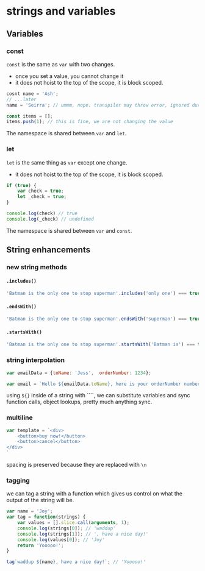# strings and variables

## Variables
### const
`const` is the same as `var` with two changes.
* once you set a value, you cannot change it
* it does not hoist to the top of the scope, it is block scoped.
```javascript
cosnt name = 'Ash';
// ...later
name = 'Seirra'; // ummm, nope. transpiler may throw error, ignored during runtime

const items = [];
items.push(1); // this is fine, we are not changing the value
```

The namespace is shared between `var` and `let`.

### let
`let` is the same thing as `var` except one change.
* it does not hoist to the top of the scope, it is block scoped.
```javascript
if (true) {
    var check = true;
    let _check = true;
}

console.log(check) // true
console.log(_check) // undefined
```

The namespace is shared between `var` and `const`.


## String enhancements
### new string methods
#### `.includes()`
```javascript
'Batman is the only one to stop superman'.includes('only one') === true
```

#### `.endsWith()`
```javascript
'Batman is the only one to stop superman'.endsWith('superman') === true
```

#### `.startsWith()`
```javascript
'Batman is the only one to stop superman'.startsWith('Batman is') === true
```

### string interpolation
```javascript
var emailData = {toName: 'Jess',  orderNumber: 1234};

var email = `Hello ${emailData.toName}, here is your orderNumber number: ${emailData.orderNumber}`
```

using `${}` inside of a string with ````, we can substitute variables and sync function calls, object lookups, pretty much anything sync.

### multiline
```javascript
var template = `<div>
    <button>buy now!</button>
    <button>cancel</button>
</div>
`
```

spacing is preserved because they are replaced with `\n`


### tagging
we can tag a string with a function which gives us control on what the output of the string will be.
```javascript
var name = 'Joy';
var tag = function(strings) {
    var values = [].slice.call(arguments, 1);
    console.log(strings[0]); // 'waddup'
    console.log(strings[1]); // ', have a nice day!'
    console.log(values[0]); // 'Joy'
    return 'Yooooo!';
}

tag`waddup ${name}, have a nice day!`; // 'Yooooo!'
```

